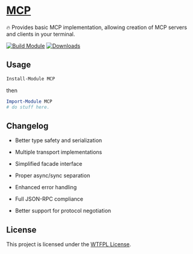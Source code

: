 ﻿
# [MCP](https://www.powershellgallery.com/packages/MCP)

🔥 Provides basic MCP implementation, allowing creation of MCP servers and clients in your terminal.

[![Build Module](https://github.com/chadnpc/MCP/actions/workflows/build_module.yaml/badge.svg)](https://github.com/chadnpc/MCP/actions/workflows/build_module.yaml)
[![Downloads](https://img.shields.io/powershellgallery/dt/MCP.svg?style=flat&logo=powershell&color=blue)](https://www.powershellgallery.com/packages/MCP)

## Usage

```PowerShell
Install-Module MCP
```

then

```PowerShell
Import-Module MCP
# do stuff here.
```

## Changelog

- Better type safety and serialization

- Multiple transport implementations

- Simplified facade interface

- Proper async/sync separation

- Enhanced error handling

- Full JSON-RPC compliance

- Better support for protocol negotiation


## License

This project is licensed under the [WTFPL License](LICENSE).
